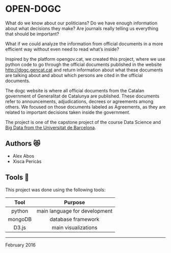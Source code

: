 # OPEN-DOGC

What do we know about our politicians? Do we have enough information about what decisions they make? Are journals really telling us everything that should be important?

What if we could analyze the information from official documents in a more efficient way without even need to read what’s inside?

Inspired by the platform opengov.cat, we created this project, where we use python code to go through the official documents published in the website http://dogc.gencat.cat and return information about what these documents are talking about and about which persons are cited in the official documents.

The dogc website is where all official documents from the Catalan government of Generalitat de Catalunya are published. These documents refer to announcements, adjudications, decrees or agreements among others. We focused on those documents labeled as Agreements, as they are related to important decisions taken inside the government.

The project is one of the capstone project of the course Data Science and [Big Data from the Universitat de Barcelona](https://www.ub.edu/web/ub/es/estudis/oferta_formativa/masters_propis/fitxa/I/201911632/index.html).

## Authors 😻

- Alex Abos
- Xisca Pericàs

## Tools 🔨

This project was done using the following tools:

| Tool 	| Purpose 	|
|:----:	|:-------:	|
|   python   	|  main language for development        	|
|   mongoDB   	|  database framework        	|
|   D3.js   	|  main visualizations        	|

----

February 2016
